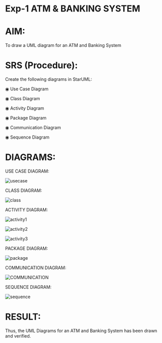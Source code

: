 # Exp-1 ATM & BANKING SYSTEM

# AIM:

To draw a UML diagram for an ATM and Banking System

# SRS (Procedure):

Create the following diagrams in StarUML:

◉ Use Case Diagram

◉ Class Diagram

◉ Activity Diagram

◉ Package Diagram

◉ Communication Diagram

◉ Sequence Diagram

# DIAGRAMS:

USE CASE DIAGRAM:

![usecase](https://github.com/user-attachments/assets/4158e681-438a-4d42-b5de-91a513e74d0e)


CLASS DIAGRAM:

![class](https://github.com/user-attachments/assets/87d4e1c2-6d47-4f05-ab87-0ab46c4f5a4f)


ACTIVITY DIAGRAM:

![activity1](https://github.com/user-attachments/assets/c07c3b4b-f1c1-48ca-b3cc-29ad9d6cedb6)

![activity2](https://github.com/user-attachments/assets/dcbf43af-f415-460b-bf08-aaff47d759dc)

![activity3](https://github.com/user-attachments/assets/250fd7b6-2016-4ff7-92f5-b3e6ca19ac5d)

PACKAGE DIAGRAM:

![package](https://github.com/user-attachments/assets/5b212140-cd25-468b-8714-f632c7908fb3)


COMMUNICATION DIAGRAM:

![COMMUNICATION](https://github.com/user-attachments/assets/a423ba0e-1270-4313-87cb-9d775dea931a)


SEQUENCE DIAGRAM:

![sequence](https://github.com/user-attachments/assets/875f3957-b9b1-430c-89d4-ab1140cc1654)



# RESULT:

Thus, the UML Diagrams for an ATM and Banking System has been drawn and verified.
